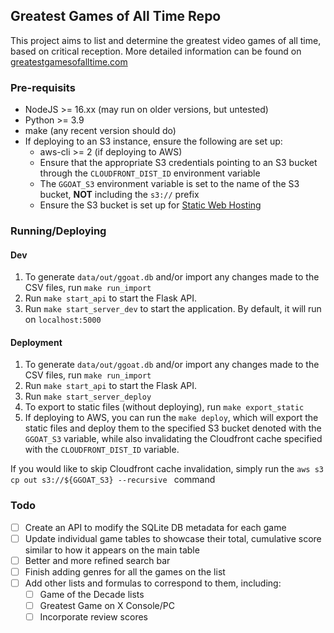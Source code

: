 ## Greatest Games of All Time Repo
This project aims to list and determine the greatest video games of all time, based on critical reception. More detailed
information can be found on [greatestgamesofalltime.com](https://greatestgamesofalltime.com/about.html)

### Pre-requisits
- NodeJS >= 16.xx (may run on older versions, but untested)
- Python >= 3.9
- make (any recent version should do)
- If deploying to an S3 instance, ensure the following are set up:
  - aws-cli >= 2 (if deploying to AWS)
  - Ensure that the appropriate S3 credentials pointing to an S3 bucket through the 
  `CLOUDFRONT_DIST_ID` environment variable
  - The `GGOAT_S3` environment variable is set to the name of the S3 bucket, **NOT** including the `s3://` prefix
  - Ensure the S3 bucket is set up for [Static Web Hosting](https://docs.aws.amazon.com/AmazonS3/latest/userguide/WebsiteHosting.html)

### Running/Deploying
#### Dev
1. To generate `data/out/ggoat.db` and/or import any changes made to the CSV files, run `make run_import`
2. Run `make start_api` to start the Flask API.
3. Run `make start_server_dev` to start the application. By default, it will run on `localhost:5000`

#### Deployment
1. To generate `data/out/ggoat.db` and/or import any changes made to the CSV files, run `make run_import`
2. Run `make start_api` to start the Flask API. 
3. Run `make start_server_deploy`
4. To export to static files (without deploying), run `make export_static`
5. If deploying to AWS, you can run the `make deploy`, which will export the static files and deploy them to the specified S3 bucket
  denoted with the `GGOAT_S3` variable, while also invalidating the Cloudfront cache specified with the `CLOUDFRONT_DIST_ID` variable.

If you would like to skip Cloudfront cache invalidation, simply run the `aws s3 cp out s3://${GGOAT_S3} --recursive ` command

### Todo
- [ ] Create an API to modify the SQLite DB metadata for each game
- [ ] Update individual game tables to showcase their total, cumulative score 
      similar to how it appears on the main table
- [ ] Better and more refined search bar
- [ ] Finish adding genres for all the games on the list
- [ ] Add other lists and formulas to correspond to them, including:
  - [ ] Game of the Decade lists
  - [ ] Greatest Game on X Console/PC
  - [ ] Incorporate review scores